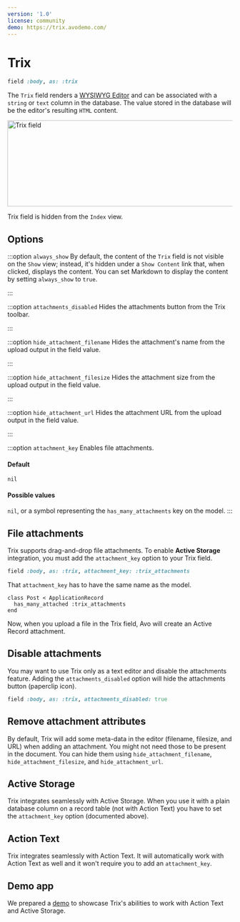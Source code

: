 ```yaml
---
version: '1.0'
license: community
demo: https://trix.avodemo.com/
---
```


# Trix

```ruby
field :body, as: :trix
```

The `Trix` field renders a [WYSIWYG Editor](https://trix-editor.org/) and can be associated with a `string` or `text` column in the database. The value stored in the database will be the editor's resulting `HTML` content.


<Image src="/assets/img/fields/trix.jpg" width="877" height="193" alt="Trix field" />

Trix field is hidden from the `Index` view.

## Options

:::option `always_show`
By default, the content of the `Trix` field is not visible on the `Show` view; instead, it's hidden under a `Show Content` link that, when clicked, displays the content. You can set Markdown to display the content by setting `always_show` to `true`.

<!-- @include: ./../common/default_boolean_false.md-->
:::

:::option `attachments_disabled`
Hides the attachments button from the Trix toolbar.

<!-- @include: ./../common/default_boolean_false.md-->
:::

:::option `hide_attachment_filename`
Hides the attachment's name from the upload output in the field value.

<!-- @include: ./../common/default_boolean_false.md-->
:::

:::option `hide_attachment_filesize`
Hides the attachment size from the upload output in the field value.

<!-- @include: ./../common/default_boolean_false.md-->
:::

:::option `hide_attachment_url`
Hides the attachment URL from the upload output in the field value.

<!-- @include: ./../common/default_boolean_false.md-->
:::

:::option `attachment_key`
Enables file attachments.

#### Default

`nil`

#### Possible values

`nil`, or a symbol representing the `has_many_attachments` key on the model.
:::


## File attachments

<!-- @include: ./../common/files_gem_common.md-->

Trix supports drag-and-drop file attachments. To enable **Active Storage** integration, you must add the `attachment_key` option to your Trix field.

```ruby
field :body, as: :trix, attachment_key: :trix_attachments
```

That `attachment_key` has to have the same name as the model.

```ruby{2}
class Post < ApplicationRecord
  has_many_attached :trix_attachments
end
```

Now, when you upload a file in the Trix field, Avo will create an Active Record attachment.

## Disable attachments

You may want to use Trix only as a text editor and disable the attachments feature. Adding the `attachments_disabled` option will hide the attachments button (paperclip icon).

```ruby
field :body, as: :trix, attachments_disabled: true
```

## Remove attachment attributes

By default, Trix will add some meta-data in the editor (filename, filesize, and URL) when adding an attachment. You might not need those to be present in the document. You can hide them using `hide_attachment_filename`, `hide_attachment_filesize`, and `hide_attachment_url`.

## Active Storage

Trix integrates seamlessly with Active Storage. When you use it with a plain database column on a record table (not with Action Text) you have to set the `attachment_key` option (documented above).

## Action Text

Trix integrates seamlessly with Action Text. It will automatically work with Action Text as well and it won't require you to add an `attachment_key`.

## Demo app

We prepared a [demo](https://trix.avodemo.com/) to showcase Trix's abilities to work with Action Text and Active Storage.
